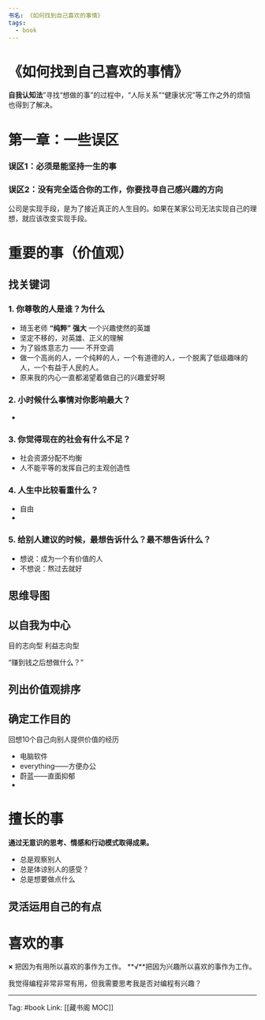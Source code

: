 ```yaml
---
书名: 《如何找到自己喜欢的事情》
tags:
  - book
---
```



# 《如何找到自己喜欢的事情》

**自我认知法**”寻找“想做的事”的过程中，“人际关系”“健康状况”等工作之外的烦恼也得到了解决。
# 第一章：一些误区

### 误区1：必须是能坚持一生的事
### 误区2：没有完全适合你的工作，你要找寻自己感兴趣的方向

公司是实现手段，是为了接近真正的人生目的。如果在某家公司无法实现自己的理想，就应该改变实现手段。


# 重要的事（价值观）

## 找关键词
### 1. 你尊敬的人是谁？为什么
- 琦玉老师  **“纯粹”** **强大** 一个兴趣使然的英雄
- 坚定不移的，对英雄、正义的理解
- 为了锻炼意志力 —— 不开空调
- 做一个高尚的人，一个纯粹的人，一个有道德的人，一个脱离了低级趣味的人，一个有益于人民的人。
- 原来我的内心一直都渴望着做自己的兴趣爱好啊

### 2. 小时候什么事情对你影响最大？
- 

### 3. 你觉得现在的社会有什么不足？
- 社会资源分配不均衡
- 人不能平等的发挥自己的主观创造性

### 4. 人生中比较看重什么？
- 自由
- 

### 5. 给别人建议的时候，最想告诉什么？最不想告诉什么？
- 想说：成为一个有价值的人
- 不想说：熬过去就好



## 思维导图


## 以自我为中心

目的志向型
利益志向型

“赚到钱之后想做什么？”

## 列出价值观排序


## 确定工作目的
回想10个自己向别人提供价值的经历
- 电脑软件
- everything——方便办公
- 蔚蓝——直面抑郁
- 

# 擅长的事

**通过无意识的思考、情感和行动模式取得成果。**

- 总是观察别人
- 总是体谅别人的感受？
- 总是想要做点什么

## 灵活运用自己的有点


##
# 喜欢的事

**×** 把因为有用所以喜欢的事作为工作。
**√**把因为兴趣所以喜欢的事作为工作。

我觉得编程非常非常有用，但我需要思考我是否对编程有兴趣？

---
Tag: #book 
Link: [[藏书阁 MOC]]

